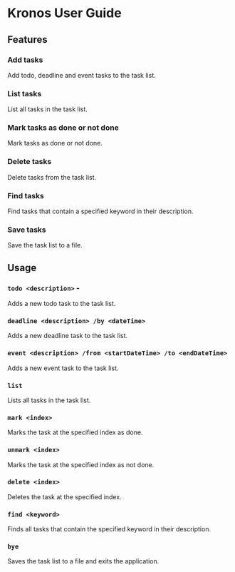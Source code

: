 # Kronos User Guide

## Features

### Add tasks

Add todo, deadline and event tasks to the task list.

### List tasks 

List all tasks in the task list.

### Mark tasks as done or not done

Mark tasks as done or not done.

### Delete tasks

Delete tasks from the task list.

### Find tasks

Find tasks that contain a specified keyword in their description.

### Save tasks

Save the task list to a file.

## Usage 

### `todo <description>` - 
Adds a new todo task to the task list.


### `deadline <description> /by <dateTime>`

Adds a new deadline task to the task list.

### `event <description> /from <startDateTime> /to <endDateTime>`

Adds a new event task to the task list.

### `list`

Lists all tasks in the task list.

### `mark <index>`

Marks the task at the specified index as done.

### `unmark <index>`

Marks the task at the specified index as not done.

### `delete <index>`

Deletes the task at the specified index.

### `find <keyword>`

Finds all tasks that contain the specified keyword in their description.

### `bye`

Saves the task list to a file and exits the application.

